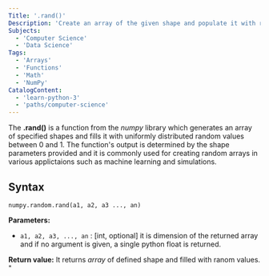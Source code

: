 ```yaml
---
Title: '.rand()'
Description: 'Create an array of the given shape and populate it with random samples from a uniform distribution over [0, 1)'
Subjects:
  - 'Computer Science'
  - 'Data Science'
Tags:
  - 'Arrays'
  - 'Functions'
  - 'Math'
  - 'NumPy'
CatalogContent:
  - 'learn-python-3'
  - 'paths/computer-science'
---
```


The **.rand()** is a function from the *numpy* library which generates an array of specified shapes and fills it with uniformly distributed random values between 0 and 1. The function's output is determined by the shape parameters provided and it is commonly used for creating random arrays in various applictaions such as machine learning and simulations.

## Syntax
```pseudo
numpy.random.rand(a1, a2, a3 ..., an)
```

**Parameters:**
- `a1, a2, a3, ..., an` : [int, optional] it is dimension of the returned array and if no argument is given, a single python float is returned.

**Return value:**
It returns *array* of defined shape and filled with ranom values.
"
